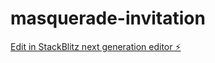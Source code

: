 # masquerade-invitation

[Edit in StackBlitz next generation editor ⚡️](https://stackblitz.com/~/github.com/MissKluck/masquerade-invitation)